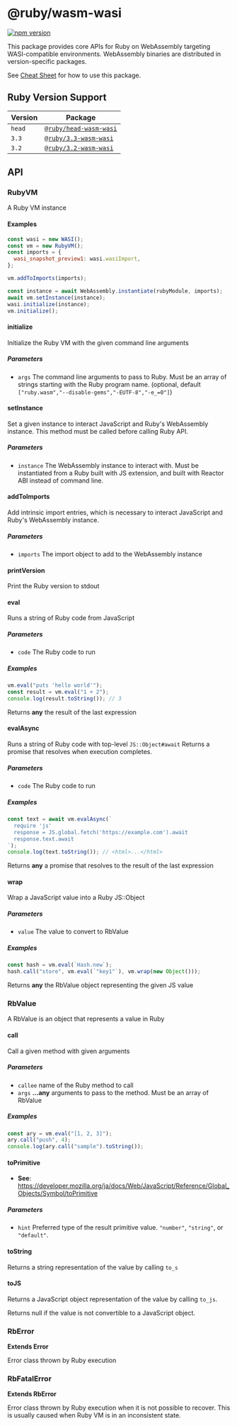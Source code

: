 # @ruby/wasm-wasi

[![npm version](https://badge.fury.io/js/@ruby%2Fwasm-wasi.svg)](https://www.npmjs.com/package/@ruby/wasm-wasi)

This package provides core APIs for Ruby on WebAssembly targeting WASI-compatible environments. WebAssembly binaries are distributed in version-specific packages.

See [Cheat Sheet](https://github.com/ruby/ruby.wasm/blob/main/docs/cheat_sheet.md) for how to use this package.

## Ruby Version Support

| Version | Package                                            |
| ------- | -------------------------------------------------- |
| `head`  | [`@ruby/head-wasm-wasi`](https://github.com/ruby/ruby.wasm/tree/main/packages/npm-packages/ruby-head-wasm-wasi) |
| `3.3`   | [`@ruby/3.3-wasm-wasi`](https://github.com/ruby/ruby.wasm/tree/main/packages/npm-packages/ruby-3.3-wasm-wasi)   |
| `3.2`   | [`@ruby/3.2-wasm-wasi`](https://github.com/ruby/ruby.wasm/tree/main/packages/npm-packages/ruby-3.2-wasm-wasi)   |

## API

<!-- Generated by documentation.js. Update this documentation by updating the source code. -->

### RubyVM

A Ruby VM instance

#### Examples

```javascript
const wasi = new WASI();
const vm = new RubyVM();
const imports = {
  wasi_snapshot_preview1: wasi.wasiImport,
};

vm.addToImports(imports);

const instance = await WebAssembly.instantiate(rubyModule, imports);
await vm.setInstance(instance);
wasi.initialize(instance);
vm.initialize();
```

#### initialize

Initialize the Ruby VM with the given command line arguments

##### Parameters

- `args` The command line arguments to pass to Ruby. Must be
  an array of strings starting with the Ruby program name. (optional, default `["ruby.wasm","--disable-gems","-EUTF-8","-e_=0"]`)

#### setInstance

Set a given instance to interact JavaScript and Ruby's
WebAssembly instance. This method must be called before calling
Ruby API.

##### Parameters

- `instance` The WebAssembly instance to interact with. Must
  be instantiated from a Ruby built with JS extension, and built
  with Reactor ABI instead of command line.

#### addToImports

Add intrinsic import entries, which is necessary to interact JavaScript
and Ruby's WebAssembly instance.

##### Parameters

- `imports` The import object to add to the WebAssembly instance

#### printVersion

Print the Ruby version to stdout

#### eval

Runs a string of Ruby code from JavaScript

##### Parameters

- `code` The Ruby code to run

##### Examples

```javascript
vm.eval("puts 'hello world'");
const result = vm.eval("1 + 2");
console.log(result.toString()); // 3
```

Returns **any** the result of the last expression

#### evalAsync

Runs a string of Ruby code with top-level `JS::Object#await`
Returns a promise that resolves when execution completes.

##### Parameters

- `code` The Ruby code to run

##### Examples

```javascript
const text = await vm.evalAsync(`
  require 'js'
  response = JS.global.fetch('https://example.com').await
  response.text.await
`);
console.log(text.toString()); // <html>...</html>
```

Returns **any** a promise that resolves to the result of the last expression

#### wrap

Wrap a JavaScript value into a Ruby JS::Object

##### Parameters

- `value` The value to convert to RbValue

##### Examples

```javascript
const hash = vm.eval(`Hash.new`);
hash.call("store", vm.eval(`"key1"`), vm.wrap(new Object()));
```

Returns **any** the RbValue object representing the given JS value

### RbValue

A RbValue is an object that represents a value in Ruby

#### call

Call a given method with given arguments

##### Parameters

- `callee` name of the Ruby method to call
- `args` **...any** arguments to pass to the method. Must be an array of RbValue

##### Examples

```javascript
const ary = vm.eval("[1, 2, 3]");
ary.call("push", 4);
console.log(ary.call("sample").toString());
```

#### toPrimitive

- **See**: <https://developer.mozilla.org/ja/docs/Web/JavaScript/Reference/Global_Objects/Symbol/toPrimitive>

##### Parameters

- `hint` Preferred type of the result primitive value. `"number"`, `"string"`, or `"default"`.

#### toString

Returns a string representation of the value by calling `to_s`

#### toJS

Returns a JavaScript object representation of the value
by calling `to_js`.

Returns null if the value is not convertible to a JavaScript object.

### RbError

**Extends Error**

Error class thrown by Ruby execution

### RbFatalError

**Extends RbError**

Error class thrown by Ruby execution when it is not possible to recover.
This is usually caused when Ruby VM is in an inconsistent state.
